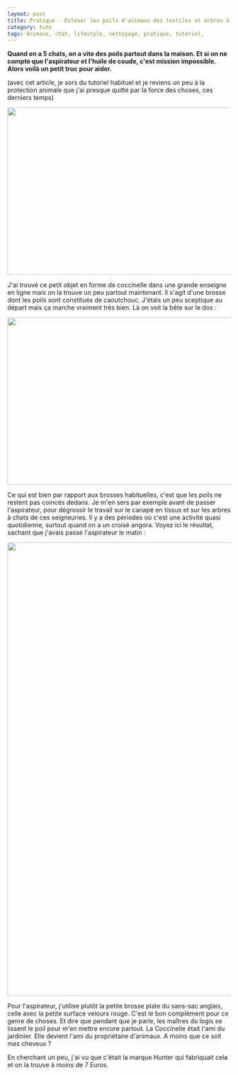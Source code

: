 ```yaml
---
layout: post
title: Pratique - Enlever les poils d'animaux des textiles et arbres à chats
category: tuto
tags: Animaux, chat, lifestyle, nettoyage, pratique, tutoriel,
---
```

**Quand on a 5 chats, on a vite des poils partout dans la maison. Et si on ne compte que l'aspirateur et l'huile de coude, c'est mission impossible. Alors voilà un petit truc pour aider.**

(avec cet article, je sors du tutoriel habituel et je reviens un peu à la protection animale que j'ai presque quitté par la force des choses, ces derniers temps)

<img class="aligncenter size-full wp-image-19886" src="https://cheziceman.files.wordpress.com/2017/05/dsc_6509_wm2.jpg" alt="" width="672" height="378">

J'ai trouvé ce petit objet en forme de coccinelle dans une grande enseigne en ligne mais on la trouve un peu partout maintenant. Il s'agit d'une brosse dont les poils sont constitués de caoutchouc. J'étais un peu sceptique au départ mais ça marche vraiment très bien. Là on voit la bête sur le dos :

<img class="aligncenter size-full wp-image-19887" src="https://cheziceman.files.wordpress.com/2017/05/dsc_6510_wm2.jpg" alt="" width="672" height="378">

Ce qui est bien par rapport aux brosses habituelles, c'est que les poils ne restent pas coincés dedans. Je m'en sers par exemple avant de passer l'aspirateur, pour dégrossir le travail sur le canapé en tissus et sur les arbres à chats de ces seigneuries. Il y a des périodes où c'est une activité quasi quotidienne, surtout quand on a un croisé angora. Voyez ici le résultat, sachant que j'avais passé l'aspirateur le matin :

<img class="aligncenter size-full wp-image-19888" src="https://cheziceman.files.wordpress.com/2017/05/dsc_6511_wm2.jpg" alt="" width="576" height="1024">

Pour l'aspirateur, j'utilise plutôt la petite brosse plate du sans-sac anglais, celle avec la petite surface velours rouge. C'est le bon complément pour ce genre de choses. Et dire que pendant que je parle, les maîtres du logis se lissent le poil pour m'en mettre encore partout. La Coccinelle était l'ami du jardinier. Elle devient l'ami du propriétaire d'animaux. A moins que ce soit mes cheveux ?

En cherchant un peu, j'ai vu que c'était la marque Hunter qui fabriquait cela et on la trouve à moins de 7 Euros.
